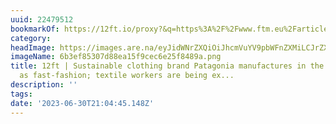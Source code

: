 ```yaml
---
uuid: 22479512
bookmarkOf: https://12ft.io/proxy?&q=https%3A%2F%2Fwww.ftm.eu%2Farticles%2Fsustainable-clothing-brand-patagonia-uses-same-suppliers-fast-fashion-brands-do-workers-exploited
category: 
headImage: https://images.are.na/eyJidWNrZXQiOiJhcmVuYV9pbWFnZXMiLCJrZXkiOiIyMjQ3OTUxMi9vcmlnaW5hbF82YjNlZjg1MzA3ZDg4ZWExNWY5Y2VjNmUyNWY4NDg5YS5wbmciLCJlZGl0cyI6eyJyZXNpemUiOnsid2lkdGgiOjEyMDAsImhlaWdodCI6MTIwMCwiZml0IjoiaW5zaWRlIiwid2l0aG91dEVubGFyZ2VtZW50Ijp0cnVlfSwid2VicCI6eyJxdWFsaXR5Ijo5MH0sImpwZWciOnsicXVhbGl0eSI6OTB9LCJyb3RhdGUiOm51bGx9fQ==?bc=0
imageName: 6b3ef85307d88ea15f9cec6e25f8489a.png
title: 12ft | Sustainable clothing brand Patagonia manufactures in the same factories
  as fast-fashion; textile workers are being ex...
description: ''
tags: 
date: '2023-06-30T21:04:45.148Z'
---
```


